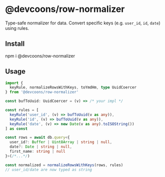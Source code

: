 # @devcoons/row-normalizer

Type-safe normalizer for data. Convert specific keys (e.g. `user_id`, `id`, `date`) using rules.

## Install
npm i @devcoons/row-normalizer

## Usage
```ts
import {
  keyRule, normalizeRowsWithKeys, toYmdHm, type UuidCoercer
} from '@devcoons/row-normalizer'

const bufToUuid: UuidCoercer = (v) => /* your impl */

const rules = [
  keyRule('user_id', (v) => bufToUuid(v as any)),
  keyRule('id', (v) => bufToUuid(v as any)),
  keyRule('date', (v) => new Date(v as any).toISOString())
] as const

const rows = await db.query<{
  user_id?: Buffer | Uint8Array | string | null,
  date?: Date | string | null,
  first_name: string | null
}>(/*...*/)

const normalized = normalizeRowsWithKeys(rows, rules)
// user_id/date are now typed as string